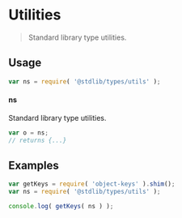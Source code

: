 # Utilities

> Standard library type utilities.

<section class="usage">

## Usage

```javascript
var ns = require( '@stdlib/types/utils' );
```

#### ns

Standard library type utilities.

```javascript
var o = ns;
// returns {...}
```

</section>

<!-- /.usage -->

<section class="examples">

## Examples

<!-- TODO: better examples -->

```javascript
var getKeys = require( 'object-keys' ).shim();
var ns = require( '@stdlib/types/utils' );

console.log( getKeys( ns ) );
```

</section>

<!-- /.examples -->

<section class="links">

</section>

<!-- /.links -->
